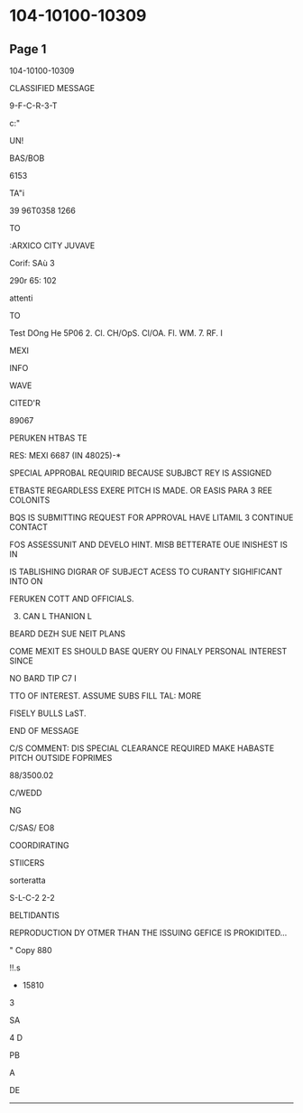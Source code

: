 # 104-10100-10309

## Page 1

104-10100-10309

CLASSIFIED MESSAGE

9-F-C-R-3-T

c:"

UN!

BAS/BOB

6153

TA"i

39 96T0358 1266

TO

:ARXICO CITY JUVAVE

Corif: SAù 3

290r 65: 102

attenti

TO

Test DOng He 5P06 2. Cl. CH/OpS. Cl/OA. Fl. WM. 7. RF. I

MEXI

INFO

WAVE

CITED'R

89067

PERUKEN HTBAS TE

RES: MEXI 6687 (IN 48025)-*

SPECIAL APPROBAL REQUIRID BECAUSE SUBJBCT REY IS ASSIGNED

ETBASTE REGARDLESS EXERE PITCH IS MADE. OR EASIS PARA 3 REE COLONITS

BQS IS SUBMITTING REQUEST FOR APPROVAL HAVE LITAMIL 3 CONTINUE CONTACT

FOS ASSESSUNIT AND DEVELO HINT. MISB BETTERATE OUE INISHEST IS IN

IS TABLISHING DIGRAR OF SUBJECT ACESS TO CURANTY SIGHIFICANT INTO ON

FERUKEN COTT AND OFFICIALS.

3. CAN L THANION L

BEARD DEZH SUE NEIT PLANS

COME MEXIT ES SHOULD BASE QUERY OU FINALY PERSONAL INTEREST SINCE

NO BARD TIP C7 I

TTO OF INTEREST. ASSUME SUBS FILL TAL: MORE

FISELY BULLS LaST.

END OF MESSAGE

C/S COMMENT: DIS SPECIAL CLEARANCE REQUIRED MAKE HABASTE PITCH OUTSIDE FOPRIMES

88/3500.02

C/WEDD

NG

C/SAS/ EO8

COORDIRATING

STIICERS

sorteratta

S-L-C-2 2-2

BELTIDANTIS

REPRODUCTION DY OTMER THAN THE ISSUING GEFICE IS PROKIDITED...

" Copy 880

!!.s

* 15810

3

SA

4 D

PB

A

DE

---

